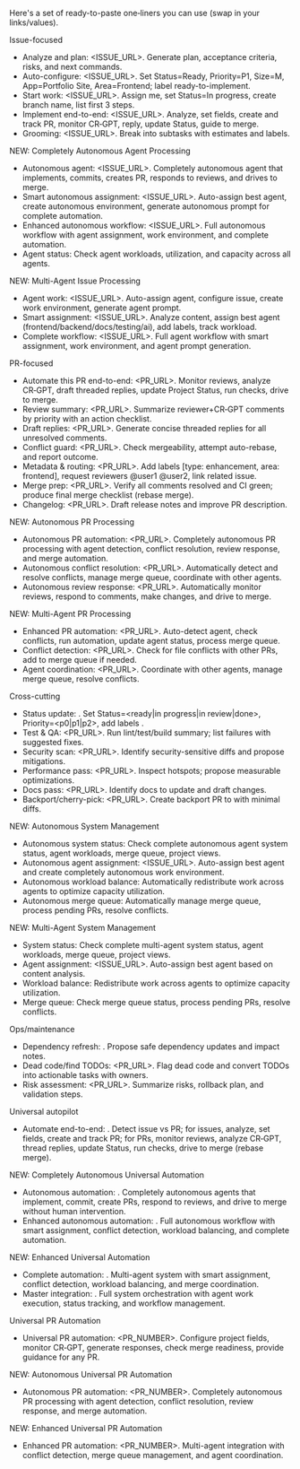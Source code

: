 ﻿Here's a set of ready-to-paste one‑liners you can use (swap in your links/values).

Issue-focused
- Analyze and plan: <ISSUE_URL>. Generate plan, acceptance criteria, risks, and next commands.
- Auto-configure: <ISSUE_URL>. Set Status=Ready, Priority=P1, Size=M, App=Portfolio Site, Area=Frontend; label ready-to-implement.
- Start work: <ISSUE_URL>. Assign me, set Status=In progress, create branch name, list first 3 steps.
- Implement end-to-end: <ISSUE_URL>. Analyze, set fields, create and track PR, monitor CR‑GPT, reply, update Status, guide to merge.
- Grooming: <ISSUE_URL>. Break into subtasks with estimates and labels.

NEW: Completely Autonomous Agent Processing
- Autonomous agent: <ISSUE_URL>. Completely autonomous agent that implements, commits, creates PR, responds to reviews, and drives to merge.
- Smart autonomous assignment: <ISSUE_URL>. Auto-assign best agent, create autonomous environment, generate autonomous prompt for complete automation.
- Enhanced autonomous workflow: <ISSUE_URL>. Full autonomous workflow with agent assignment, work environment, and complete automation.
- Agent status: Check agent workloads, utilization, and capacity across all agents.

NEW: Multi-Agent Issue Processing
- Agent work: <ISSUE_URL>. Auto-assign agent, configure issue, create work environment, generate agent prompt.
- Smart assignment: <ISSUE_URL>. Analyze content, assign best agent (frontend/backend/docs/testing/ai), add labels, track workload.
- Complete workflow: <ISSUE_URL>. Full agent workflow with smart assignment, work environment, and agent prompt generation.

PR-focused
- Automate this PR end-to-end: <PR_URL>. Monitor reviews, analyze CR‑GPT, draft threaded replies, update Project Status, run checks, drive to merge.
- Review summary: <PR_URL>. Summarize reviewer+CR‑GPT comments by priority with an action checklist.
- Draft replies: <PR_URL>. Generate concise threaded replies for all unresolved comments.
- Conflict guard: <PR_URL>. Check mergeability, attempt auto-rebase, and report outcome.
- Metadata & routing: <PR_URL>. Add labels [type: enhancement, area: frontend], request reviewers @user1 @user2, link related issue.
- Merge prep: <PR_URL>. Verify all comments resolved and CI green; produce final merge checklist (rebase merge).
- Changelog: <PR_URL>. Draft release notes and improve PR description.

NEW: Autonomous PR Processing
- Autonomous PR automation: <PR_URL>. Completely autonomous PR processing with agent detection, conflict resolution, review response, and merge automation.
- Autonomous conflict resolution: <PR_URL>. Automatically detect and resolve conflicts, manage merge queue, coordinate with other agents.
- Autonomous review response: <PR_URL>. Automatically monitor reviews, respond to comments, make changes, and drive to merge.

NEW: Multi-Agent PR Processing
- Enhanced PR automation: <PR_URL>. Auto-detect agent, check conflicts, run automation, update agent status, process merge queue.
- Conflict detection: <PR_URL>. Check for file conflicts with other PRs, add to merge queue if needed.
- Agent coordination: <PR_URL>. Coordinate with other agents, manage merge queue, resolve conflicts.

Cross-cutting
- Status update: <URL>. Set Status=<ready|in progress|in review|done>, Priority=<p0|p1|p2>, add labels <LABELS>.
- Test & QA: <PR_URL>. Run lint/test/build summary; list failures with suggested fixes.
- Security scan: <PR_URL>. Identify security-sensitive diffs and propose mitigations.
- Performance pass: <PR_URL>. Inspect hotspots; propose measurable optimizations.
- Docs pass: <PR_URL>. Identify docs to update and draft changes.
- Backport/cherry-pick: <PR_URL>. Create backport PR to <BRANCH> with minimal diffs.

NEW: Autonomous System Management
- Autonomous system status: Check complete autonomous agent system status, agent workloads, merge queue, project views.
- Autonomous agent assignment: <ISSUE_URL>. Auto-assign best agent and create completely autonomous work environment.
- Autonomous workload balance: Automatically redistribute work across agents to optimize capacity utilization.
- Autonomous merge queue: Automatically manage merge queue, process pending PRs, resolve conflicts.

NEW: Multi-Agent System Management
- System status: Check complete multi-agent system status, agent workloads, merge queue, project views.
- Agent assignment: <ISSUE_URL>. Auto-assign best agent based on content analysis.
- Workload balance: Redistribute work across agents to optimize capacity utilization.
- Merge queue: Check merge queue status, process pending PRs, resolve conflicts.

Ops/maintenance
- Dependency refresh: <URL>. Propose safe dependency updates and impact notes.
- Dead code/find TODOs: <PR_URL>. Flag dead code and convert TODOs into actionable tasks with owners.
- Risk assessment: <PR_URL>. Summarize risks, rollback plan, and validation steps.

Universal autopilot
- Automate end-to-end: <URL>. Detect issue vs PR; for issues, analyze, set fields, create and track PR; for PRs, monitor reviews, analyze CR‑GPT, thread replies, update Status, run checks, drive to merge (rebase merge).

NEW: Completely Autonomous Universal Automation
- Autonomous automation: <URL>. Completely autonomous agents that implement, commit, create PRs, respond to reviews, and drive to merge without human intervention.
- Enhanced autonomous automation: <URL>. Full autonomous workflow with smart assignment, conflict detection, workload balancing, and complete automation.

NEW: Enhanced Universal Automation
- Complete automation: <URL>. Multi-agent system with smart assignment, conflict detection, workload balancing, and merge coordination.
- Master integration: <URL>. Full system orchestration with agent work execution, status tracking, and workflow management.

Universal PR Automation
- Universal PR automation: <PR_NUMBER>. Configure project fields, monitor CR‑GPT, generate responses, check merge readiness, provide guidance for any PR.

NEW: Autonomous Universal PR Automation
- Autonomous PR automation: <PR_NUMBER>. Completely autonomous PR processing with agent detection, conflict resolution, review response, and merge automation.

NEW: Enhanced Universal PR Automation
- Enhanced PR automation: <PR_NUMBER>. Multi-agent integration with conflict detection, merge queue management, and agent coordination.